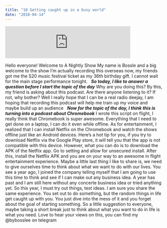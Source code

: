 ```yaml
---
title: "10 Getting caught up in a busy world"
date: "2018-04-14"
---
```


<iframe src="https://anchor.fm/bosslee/embed/episodes/10-Getting-caught-up-in-a-busy-world-e1avk4" width="400px" height="102px" frameborder="0" scrolling="no"></iframe>

 Hello everyone! Welcome to A Nightly Show My name is Bossle and a big welcome to the show I’m actually recording this overseas now, my friends got me the S20 music festival ticket as my 36th birthday gift. I cannot wait for the main stage performance tonight.   **_So today, I like to answer a question before I start the topic of the day_** Why are you doing this? By this, my friend is asking about this podcast. Are there anyone listening to it? If not, why bother? Well I really hope that I can be a real radio deejay, I am hoping that recording this podcast will help me train up my voice and maybe build up an audience   **_Now for the topic of the day, I think this is turning into a podcast about Chromebook_** I wrote this script on flight, I really think that Chromebook is super awesome. Everything that I need to get done on a laptop, I can do it even while offline. As for entertainment, I realized that I can install Netflix on the Chromebook and watch the shows offline just like an Android devices. Here’s a hot tip for you, if you try to download Netflix via the Google Play store, it will tell you that the app is not compatible with this device. However, what you can do is to download the APK of the Netflix app. Go to setting and allow for unsecured install. After this, install the Netflix APK and you are on your way to an awesome in flight entertainment experience. Maybe a little last thing I like to share is, we need to give ourselves time to think about what we want to do with our lives. You see a year ago, I joined the company telling myself that I am going to use this time to think and see if I can make out any business idea. A year has past and I am still here without any concerte business idea or tried anything yet. So this year, I must try out things, test ideas. I am sure you share the same experience. You set out to do something, but the random things in life get caught up with you. You just dive into the mess of it and you forget about the goal of starting something. So a little suggestion to everyone, maybe taking a short break just to think about what you want to do in life is what you need. Love to hear your views on this, you can find my @bybosslee on telegram
